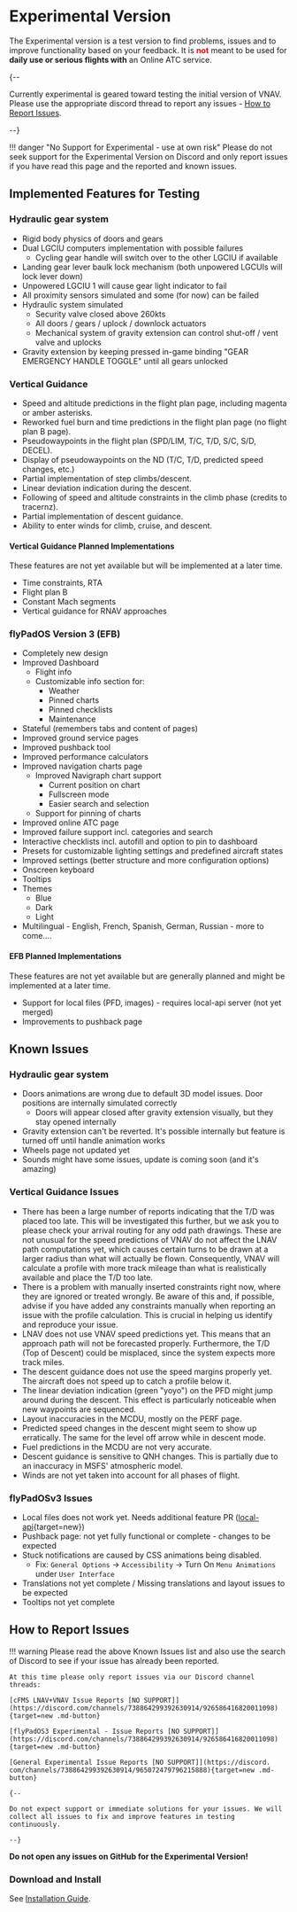 # Experimental Version

The Experimental version is a test version to find problems, issues and to improve functionality based on your feedback. It is <span style=color:red>**not**</span> meant to be used for **daily use or serious flights with** an Online ATC service.

{--

Currently experimental is geared toward testing the initial version of VNAV. Please use the appropriate discord 
thread to report any issues - [How to Report Issues](#how-to-report-issues).

--}

!!! danger "No Support for Experimental - use at own risk"
    Please do not seek support for the Experimental Version on Discord and only report issues if you have read this page and the reported and known issues.

## Implemented Features for Testing

### Hydraulic gear system

- Rigid body physics of doors and gears
- Dual LGCIU computers implementation with possible failures
    - Cycling gear handle will switch over to the other LGCIU if available
- Landing gear lever baulk lock mechanism (both unpowered LGCUIs will lock lever down)
- Unpowered LGCIU 1 will cause gear light indicator to fail
- All proximity sensors simulated and some (for now) can be failed
- Hydraulic system simulated
    - Security valve closed above 260kts
    - All doors / gears / uplock / downlock actuators
    - Mechanical system of gravity extension can control shut-off / vent valve and uplocks
- Gravity extension by keeping pressed in-game binding "GEAR EMERGENCY HANDLE TOGGLE" until all gears unlocked

### Vertical Guidance

- Speed and altitude predictions in the flight plan page, including magenta or amber asterisks.
- Reworked fuel burn and time predictions in the flight plan page (no flight plan B page).
- Pseudowaypoints in the flight plan (SPD/LIM, T/C, T/D, S/C, S/D, DECEL).
- Display of pseudowaypoints on the ND (T/C, T/D, predicted speed changes, etc.)
- Partial implementation of step climbs/descent.
- Linear deviation indication during the descent.
- Following of speed and altitude constraints in the climb phase (credits to tracernz).
- Partial implementation of descent guidance.
- Ability to enter winds for climb, cruise, and descent.

#### Vertical Guidance Planned Implementations

These features are not yet available but will be implemented at a later time.

- Time constraints, RTA
- Flight plan B
- Constant Mach segments
- Vertical guidance for RNAV approaches

### flyPadOS Version 3 (EFB)

- Completely new design
- Improved Dashboard
    - Flight info
    - Customizable info section for:
        - Weather
        - Pinned charts
        - Pinned checklists 
        - Maintenance 
- Stateful (remembers tabs and content of pages)
- Improved ground service pages
- Improved pushback tool
- Improved performance calculators
- Improved navigation charts page
    - Improved Navigraph chart support 
        - Current position on chart
        - Fullscreen mode
        - Easier search and selection
    - Support for pinning of charts
- Improved online ATC page
- Improved failure support incl. categories and search
- Interactive checklists incl. autofill and option to pin to dashboard
- Presets for customizable lighting settings and predefined aircraft states
- Improved settings (better structure and more configuration options)
- Onscreen keyboard
- Tooltips
- Themes
    - Blue
    - Dark
    - Light
- Multilingual - English, French, Spanish, German, Russian - more to come....

#### EFB Planned Implementations

These features are not yet available but are generally planned and might be implemented at a later time.

- Support for local files (PFD, images) - requires local-api server (not yet merged)
- Improvements to pushback page

## Known Issues

### Hydraulic gear system

- Doors animations are wrong due to default 3D model issues. Door positions are internally simulated correctly
    - Doors will appear closed after gravity extension visually, but they stay opened internally
- Gravity extension can't be reverted. It's possible internally but feature is turned off until handle animation works
- Wheels page not updated yet
- Sounds might have some issues, update is coming soon (and it's amazing)

### Vertical Guidance Issues

- There has been a large number of reports indicating that the T/D was placed too late. This will be investigated this further, but we ask you to please check your arrival routing for any odd path drawings. These are not unusual for the speed predictions of VNAV do not affect the LNAV path computations yet, which causes certain turns to be drawn at a larger radius than what will actually be flown. Consequently, VNAV will calculate a profile with more track mileage than what is realistically available and place the T/D too late.
- There is a problem with manually inserted constraints right now, where they are ignored or treated wrongly. Be aware of this and, if possible, advise if you have added any constraints manually when reporting an issue with the profile calculation. This is crucial in helping us identify and reproduce your issue.
- LNAV does not use VNAV speed predictions yet. This means that an approach path will not be forecasted properly. Furthermore, the T/D (Top of Descent) could be misplaced, since the system expects more track miles.
- The descent guidance does not use the speed margins properly yet. The aircraft does not speed up to catch a profile below it.
- The linear deviation indication (green "yoyo") on the PFD might jump around during the descent. This effect is particularly noticeable when new waypoints are sequenced.
- Layout inaccuracies in the MCDU, mostly on the PERF page.
- Predicted speed changes in the descent might seem to show up erratically. The same for the level off arrow while in descent mode.
- Fuel predictions in the MCDU are not very accurate.
- Descent guidance is sensitive to QNH changes. This is partially due to an inaccuracy in MSFS' atmospheric model.
- Winds are not yet taken into account for all phases of flight.

### flyPadOSv3 Issues

- Local files does not work yet. Needs additional feature PR ([local-api](https://github.com/flybywiresim/a32nx/pull/6411/){target=new})
- Pushback page: not yet fully functional or complete - changes to be expected
- Stuck notifications are caused by CSS animations being disabled.
    - Fix: `General Options` -> `Accessibility` -> Turn On `Menu Animations` under `User Interface` 
- Translations not yet complete / Missing translations and layout issues to be expected
- Tooltips not yet complete

## How to Report Issues

<!--
!!! warning
    We are not taking issue reports at this time.
-->

!!! warning
    Please read the above Known Issues list and also use the search of Discord to see if your issue has already been reported.

    At this time please only report issues via our Discord channel threads:

    [cFMS LNAV+VNAV Issue Reports [NO SUPPORT]](https://discord.com/channels/738864299392630914/926586416820011098){target=new .md-button}

    [flyPadOS3 Experimental - Issue Reports [NO SUPPORT]](https://discord.com/channels/738864299392630914/926586416820011098){target=new .md-button}

    [General Experimental Issue Reports [NO SUPPORT]](https://discord.
    com/channels/738864299392630914/965072479796215888){target=new .md-button}

    {--

    Do not expect support or immediate solutions for your issues. We will collect all issues to fix and improve features in testing continuously.

    --}

**Do not open any issues on GitHub for the Experimental Version!**

### Download and Install

See [Installation Guide](../installation.md#downloads).

